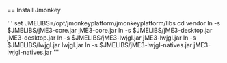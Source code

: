 == Install Jmonkey

'''
set JMELIBS=/opt/jmonkeyplatform/jmonkeyplatform/libs
cd vendor
ln -s $JMELIBS/jME3-core.jar jME3-core.jar
ln -s $JMELIBS/jME3-desktop.jar jME3-desktop.jar
ln -s $JMELIBS/jME3-lwjgl.jar jME3-lwjgl.jar
ln -s $JMELIBS/lwjgl.jar lwjgl.jar
ln -s $JMELIBS/jME3-lwjgl-natives.jar jME3-lwjgl-natives.jar
'''